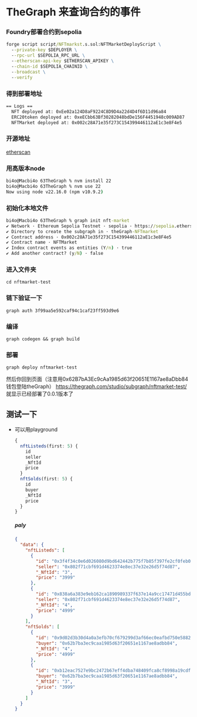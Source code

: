 # TheGraph 来查询合约的事件
### Foundry部署合约到sepolia

```cmd
forge script script/NFTmarkst.s.sol:NFTMarketDeployScript \
  --private-key $DEPLOYER \
  --rpc-url $SEPOLIA_RPC_URL \
  --etherscan-api-key $ETHERSCAN_APIKEY \
  --chain-id $SEPOLIA_CHAINID \
  --broadcast \
  --verify
```

### 得到部署地址
```cmd
== Logs ==
  NFT deployed at: 0xEe02a124D8aF9224C8D9D4a22d4D4f6D11d96a84
  ERC20token deployed at: 0xeECbb63Bf30282048bdDe156F4451948c009AD87
  NFTMarket deployed at: 0x002c28A71e35f273C154399446112aE1c3e8F4e5
```

### 开源地址
[etherscan](https://sepolia.etherscan.io/address/0x002c28A71e35f273C154399446112aE1c3e8F4e5#code)

### 用高版本node
```cmd
bi4o@Macbi4o 63TheGraph % nvm install 22
bi4o@Macbi4o 63TheGraph % nvm use 22
Now using node v22.16.0 (npm v10.9.2)
```

### 初始化本地文件
```cmd
bi4o@Macbi4o 63TheGraph % graph init nft-market
✔ Network · Ethereum Sepolia Testnet · sepolia · https://sepolia.etherscan.io
✔ Directory to create the subgraph in · theGraph-NFTmarket
✔ Contract address · 0x002c28A71e35f273C154399446112aE1c3e8F4e5
✔ Contract name · NFTMarket
✔ Index contract events as entities (Y/n) · true
✔ Add another contract? (y/N) · false
```

### 进入文件夹

`cd nftmarket-test`

### 链下验证一下

`graph auth 3f99aa5e592caf94c1caf23ff593d9e6`

### 编译

`graph codegen && graph build`

### 部署

`graph deploy nftmarket-test`

然后你回到页面（注意用0x62B7bA3Ec9cAa1985d63f20651E1167ae8aDbb84钱包登陆theGraph）
https://thegraph.com/studio/subgraph/nftmarket-test/
就显示已经部署了0.0.1版本了

## 测试一下

- 可以用playground

  ```ts
  {
    nftListeds(first: 5) {
      id
      seller
      _NftId
      price
    }
    nftSolds(first: 5) {
      id
      buyer
      _NftId
      price
    }
  }
  ```

  ##### paly

  ```json
  {
    "data": {
      "nftListeds": [
        {
          "id": "0x3f4f34c0e6d026080d9bd642442b775f7b85f397fe2cf0feb0ab273c58fa63a74d000000",
          "seller": "0x802f71cbf691d4623374e8ec37e32e26d5f74d87",
          "_NftId": "3",
          "price": "3999"
        },
        {
          "id": "0x838a6a383e9eb162ca1890989337f637e14a9cc17471d455bd8bdeaace907b1c41010000",
          "seller": "0x802f71cbf691d4623374e8ec37e32e26d5f74d87",
          "_NftId": "4",
          "price": "4999"
        }
      ],
      "nftSolds": [
        {
          "id": "0x9d02d3b30d4a0a3efb70cf679299d3af66ec0eafbd750e5882f729087769c23b2b000000",
          "buyer": "0x62b7ba3ec9caa1985d63f20651e1167ae8adbb84",
          "_NftId": "4",
          "price": "4999"
        },
        {
          "id": "0xb12eac7527e9bc2472b67eff4dba748409fca8cf8998a19cdf61ab9e3921b17827000000",
          "buyer": "0x62b7ba3ec9caa1985d63f20651e1167ae8adbb84",
          "_NftId": "3",
          "price": "3999"
        }
      ]
    }
  }
  ```

  